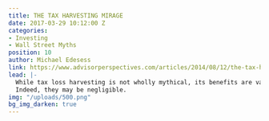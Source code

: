 ```yaml
---
title: THE TAX HARVESTING MIRAGE
date: 2017-03-29 10:12:00 Z
categories:
- Investing
- Wall Street Myths
position: 10
author: Michael Edesess
link: https://www.advisorperspectives.com/articles/2014/08/12/the-tax-harvesting-mirage
lead: |-
  While tax loss harvesting is not wholly mythical, its benefits are vastly overstated.
  Indeed, they may be negligible.
img: "/uploads/500.png"
bg_img_darken: true
---
```


